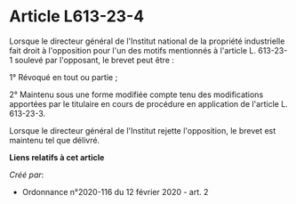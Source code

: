 # Article L613-23-4

Lorsque le directeur général de l'Institut national de la propriété industrielle fait droit à l'opposition pour l'un des
motifs mentionnés à l'article L. 613-23-1 soulevé par l'opposant, le brevet peut être :

1° Révoqué en tout ou partie ;

2° Maintenu sous une forme modifiée compte tenu des modifications apportées par le titulaire en cours de procédure en
application de l'article L. 613-23-3.

Lorsque le directeur général de l'Institut rejette l'opposition, le brevet est maintenu tel que délivré.

**Liens relatifs à cet article**

_Créé par_:

  - Ordonnance n°2020-116 du 12 février 2020 - art. 2
